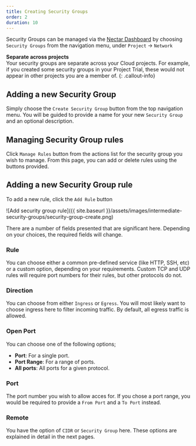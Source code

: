 ```yaml
---
title: Creating Security Groups
order: 2
duration: 10
---
```


Security Groups can be managed via the [Nectar Dashboard](https://dashboard.rc.nectar.org.au)
by choosing `Security Groups` from the navigation menu, under `Project` -> `Network`

**Separate across projects**  
Your security groups are separate across your Cloud projects. For example, if you created some security groups in your Project Trial, these would not appear in other projects you are a member of.
{: .callout-info}

## Adding a new Security Group
Simply choose the `Create Security Group` button from the top navigation menu.
You will be guided to provide a name for your new `Security Group` and an
optional description.

## Managing Security Group rules
Click `Manage Rules` button from the actions list for the security group you wish to manage.
From this page, you can add or delete rules using the buttons provided.

## Adding a new Security Group rule
To add a new rule, click the `Add Rule` button

![Add security group rule]({{ site.baseurl }}/assets/images/intermediate-security-groups/security-group-create.png)

There are a number of fields presented that are significant here. Depending on
your choices, the required fields will change.

### Rule
You can choose either a common pre-defined service (like HTTP, SSH, etc) or
a custom option, depending on your requirements. Custom TCP and UDP rules
will require port numbers for their rules, but other protocols do not.

### Direction
You can choose from either `Ingress` or `Egress`. You will most likely want to
choose ingress here to filter incoming traffic. By default, all egress traffic
is allowed.

### Open Port
You can choose one of the following options;
 - **Port**: For a single port.
 - **Port Range**: For a range of ports.
 - **All ports**: All ports for a given protocol.

### Port
The port number you wish to allow acces for. If you chose a port range, you
would be required to provide a `From Port` and a `To Port` instead.

### Remote
You have the option of `CIDR` or `Security Group` here. These options are
explained in detail in the next pages.
